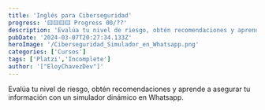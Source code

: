 ```yaml
---
title: 'Inglés para Ciberseguridad'
progress: '🟨🟨🟨🟨 Progress 00/??'
description: 'Evalúa tu nivel de riesgo, obtén recomendaciones y aprende a asegurar tu información.'
pubDate: '2024-03-07T20:27:34.133Z'
heroImage: '/Ciberseguridad_Simulador_en_Whatsapp.png'
categories: ['Cursos']
tags: ['Platzi','Incomplete']
author: '["EloyChavezDev"]'
---
```

Evalúa tu nivel de riesgo, obtén recomendaciones y aprende a asegurar tu información con un simulador dinámico en Whatsapp.